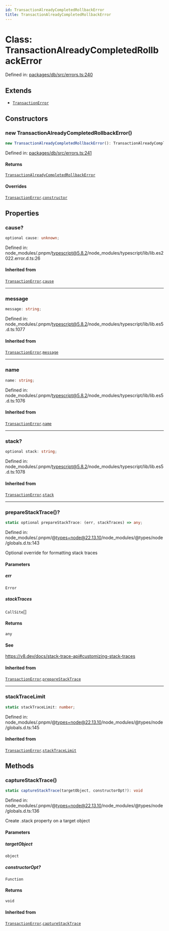 ```yaml
---
id: TransactionAlreadyCompletedRollbackError
title: TransactionAlreadyCompletedRollbackError
---
```


<!-- DO NOT EDIT: this page is autogenerated from the type comments -->

# Class: TransactionAlreadyCompletedRollbackError

Defined in: [packages/db/src/errors.ts:240](https://github.com/TanStack/db/blob/main/packages/db/src/errors.ts#L240)

## Extends

- [`TransactionError`](../transactionerror.md)

## Constructors

### new TransactionAlreadyCompletedRollbackError()

```ts
new TransactionAlreadyCompletedRollbackError(): TransactionAlreadyCompletedRollbackError
```

Defined in: [packages/db/src/errors.ts:241](https://github.com/TanStack/db/blob/main/packages/db/src/errors.ts#L241)

#### Returns

[`TransactionAlreadyCompletedRollbackError`](../transactionalreadycompletedrollbackerror.md)

#### Overrides

[`TransactionError`](../transactionerror.md).[`constructor`](../TransactionError.md#constructors)

## Properties

### cause?

```ts
optional cause: unknown;
```

Defined in: node\_modules/.pnpm/typescript@5.8.2/node\_modules/typescript/lib/lib.es2022.error.d.ts:26

#### Inherited from

[`TransactionError`](../transactionerror.md).[`cause`](../TransactionError.md#cause)

***

### message

```ts
message: string;
```

Defined in: node\_modules/.pnpm/typescript@5.8.2/node\_modules/typescript/lib/lib.es5.d.ts:1077

#### Inherited from

[`TransactionError`](../transactionerror.md).[`message`](../TransactionError.md#message-1)

***

### name

```ts
name: string;
```

Defined in: node\_modules/.pnpm/typescript@5.8.2/node\_modules/typescript/lib/lib.es5.d.ts:1076

#### Inherited from

[`TransactionError`](../transactionerror.md).[`name`](../TransactionError.md#name)

***

### stack?

```ts
optional stack: string;
```

Defined in: node\_modules/.pnpm/typescript@5.8.2/node\_modules/typescript/lib/lib.es5.d.ts:1078

#### Inherited from

[`TransactionError`](../transactionerror.md).[`stack`](../TransactionError.md#stack)

***

### prepareStackTrace()?

```ts
static optional prepareStackTrace: (err, stackTraces) => any;
```

Defined in: node\_modules/.pnpm/@types+node@22.13.10/node\_modules/@types/node/globals.d.ts:143

Optional override for formatting stack traces

#### Parameters

##### err

`Error`

##### stackTraces

`CallSite`[]

#### Returns

`any`

#### See

https://v8.dev/docs/stack-trace-api#customizing-stack-traces

#### Inherited from

[`TransactionError`](../transactionerror.md).[`prepareStackTrace`](../TransactionError.md#preparestacktrace)

***

### stackTraceLimit

```ts
static stackTraceLimit: number;
```

Defined in: node\_modules/.pnpm/@types+node@22.13.10/node\_modules/@types/node/globals.d.ts:145

#### Inherited from

[`TransactionError`](../transactionerror.md).[`stackTraceLimit`](../TransactionError.md#stacktracelimit)

## Methods

### captureStackTrace()

```ts
static captureStackTrace(targetObject, constructorOpt?): void
```

Defined in: node\_modules/.pnpm/@types+node@22.13.10/node\_modules/@types/node/globals.d.ts:136

Create .stack property on a target object

#### Parameters

##### targetObject

`object`

##### constructorOpt?

`Function`

#### Returns

`void`

#### Inherited from

[`TransactionError`](../transactionerror.md).[`captureStackTrace`](../TransactionError.md#capturestacktrace)
